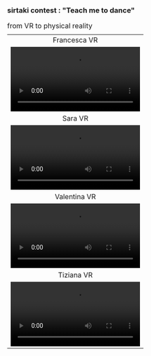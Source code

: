 ### sirtaki contest : "Teach me to dance"


<table style="width: 100%; border-collapse: collapse; text-align: center;">
    <caption style="margin-bottom: 10px; text-align: left;">from VR to physical reality</caption>
    <tr>
        <td>Francesca VR</td>
    </tr>
    <tr>
        <td><video controls width="100%"><source src="./videos/francesa.mp4" type="video/mp4"></video></td>
    </tr>
    <tr>
        <td>Sara VR</td>
    </tr>
    <tr>
        <td><video controls width="100%"><source src="./videos/sara.mp4" type="video/mp4"></video></td>
    </tr>
    <tr>
        <td>Valentina VR</td>
    </tr>
    <tr>
        <td><video controls width="100%"><source src="./videos/valentina.mp4" type="video/mp4"></video></td>
    </tr>
    <tr>
        <td>Tiziana VR</td>
    </tr>
    <tr>
        <td><video controls width="100%"><source src="./videos/tiziana.mp4" type="video/mp4"></video></td>
    </tr>
</table>